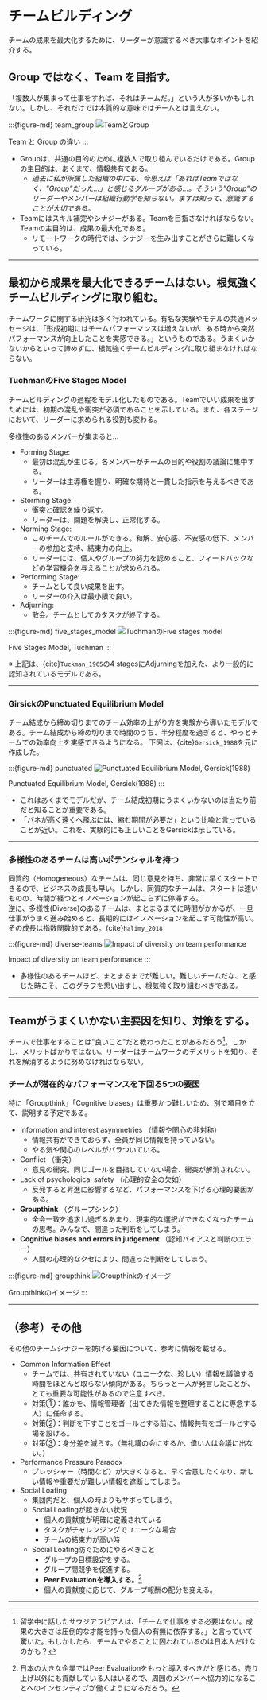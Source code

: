 # チームビルディング

チームの成果を最大化するために、リーダーが意識するべき大事なポイントを紹介する。

## Group ではなく、Team を目指す。
「複数人が集まって仕事をすれば、それはチームだ。」という人が多いかもしれない。しかし、それだけでは本質的な意味ではチームとは言えない。

:::{figure-md} team_group
![TeamとGroup](/assets/media/teamwork_01.png)

Team と Group の違い
:::

- Groupは、共通の目的のために複数人で取り組んでいるだけである。Groupの主目的は、あくまで、情報共有である。
    - *過去に私が所属した組織の中にも、今思えば「あれはTeamではなく、"Group"だった…」と感じるグループがある…。そういう"Group"のリーダーやメンバーは組織行動学を知らない。まずは知って、意識することが大切である。*
- Teamにはスキル補完やシナジーがある。Teamを目指さなければならない。Teamの主目的は、成果の最大化である。
    - リモートワークの時代では、シナジーを生み出すことがさらに難しくなっている。

---
## 最初から成果を最大化できるチームはない。根気強くチームビルディングに取り組む。

チームワークに関する研究は多く行われている。有名な実験やモデルの共通メッセージは、「形成初期にはチームパフォーマンスは増えないが、ある時から突然パフォーマンスが向上したことを実感できる。」というものである。うまくいかないからといって諦めずに、根気強くチームビルディングに取り組まなければならない。


### TuchmanのFive Stages Model
チームビルディングの過程をモデル化したものである。Teamでいい成果を出すためには、初期の混乱や衝突が必須であることを示している。また、各ステージにおいて、リーダーに求められる役割も変わる。

多様性のあるメンバーが集まると…
- Forming Stage: 
    - 最初は混乱が生じる。各メンバーがチームの目的や役割の議論に集中する。
    - リーダーは主導権を握り、明確な期待と一貫した指示を与えるべきである。
- Storming Stage:
    - 衝突と確認を繰り返す。
    - リーダーは、問題を解決し、正常化する。
- Norming Stage: 
    - このチームでのルールができる。和解、安心感、不安感の低下、メンバーの参加と支持、結束力の向上。
    - リーダーには、個人やグループの努力を認めること、フィードバックなどの学習機会を与えることが求められる。
- Performing Stage: 
    - チームとして良い成果を出す。
    - リーダーの介入は最小限で良い。
- Adjurning: 
    - 散会。チームとしてのタスクが終了する。

:::{figure-md} five_stages_model
![TuchmanのFive stages model](/assets/media/teamwork_02.png)

Five Stages Model, Tuchman
:::

※ 上記は、{cite}`Tuckman_1965`の4 stagesにAdjurningを加えた、より一般的に認知されているモデルである。

---

### GirsickのPunctuated Equilibrium Model
チーム結成から締め切りまでのチーム効率の上がり方を実験から導いたモデルである。チーム結成から締め切りまで時間のうち、半分程度を過ぎると、やっとチームでの効率向上を実感できるようになる。  下図は、{cite}`Gersick_1988`を元に作成した。

:::{figure-md} punctuated
![Punctuated Equilibrium Model, Gersick(1988)](/assets/media/teamwork_04.png)

Punctuated Equilibrium Model, Gersick(1988)
:::

- これはあくまでモデルだが、チーム結成初期にうまくいかないのは当たり前だと知ることが重要である。  
- 「バネが高く遠くへ飛ぶには、縮む期間が必要だ」という比喩と言っていることが近い。これを、実験的にも正しいことをGersickは示している。

---

### 多様性のあるチームは高いポテンシャルを持つ

同質的（Homogeneous）なチームは、同じ意見を持ち、非常に早くスタートできるので、ビジネスの成長も早い。しかし、同質的なチームは、スタートは速いものの、時間が経つとイノベーションが起こらずに停滞する。  
逆に、多様性(Diverse)のあるチームは、まとまるまでに時間がかかるが、一旦仕事がうまく進み始めると、長期的にはイノベーションを起こす可能性が高い。その成長は指数関数的である。{cite}`halimy_2018`

:::{figure-md} diverse-teams
![Impact of diversity on team performance](/assets/media/Diverse-Teams-Chart.jpg)

Impact of diversity on team performance
:::

- 多様性のあるチームほど、まとまるまでが難しい。難しいチームだな、と感じた時こそ、このグラフを思い出すし、根気強く取り組むべきである。

---

## Teamがうまくいかない主要因を知り、対策をする。

チームで仕事をすることは"良いこと"だと教わったことがあるだろう[^1]。しかし、メリットばかりではない。リーダーはチームワークのデメリットを知り、それを解消するように努めなければならない。

### チームが潜在的なパフォーマンスを下回る5つの要因
特に「Groupthink」「Cognitive biases」は重要かつ難しいため、別で項目を立て、説明する予定である。


- Information and interest asymmetries （情報や関心の非対称）
    - 情報共有ができておらず、全員が同じ情報を持っていない。
    - やる気や関心のレベルがバラついている。
- Conflict （衝突）
    - 意見の衝突。同じゴールを目指していない場合、衝突が解消されない。
- Lack of psychological safety （心理的安全の欠如）
    - 反発すると昇進に影響するなど、パフォーマンスを下げる心理的要因がある。
- **Groupthink** （グループシンク）
    - 全会一致を追求し過ぎるあまり、現実的な選択ができなくなったチームの思考。みんなで、間違った判断をしてしまう。
- **Cognitive biases and errors in judgement** （認知バイアスと判断のエラー）
    - 人間の心理的なクセにより、間違った判断をしてしまう。


:::{figure-md} groupthink
![Groupthinkのイメージ](/assets/media/groupthink.png)

Groupthinkのイメージ
:::



---
## （参考）その他
その他のチームシナジーを妨げる要因について、参考に情報を載せる。

- Common Information Effect
    - チームでは、共有されていない（ユニークな、珍しい）情報を議論する時間をほとんど取らない傾向がある。ちらっと一人が発言したことが、とても重要な可能性があるので注意すべき。
    - 対策①：誰かを、情報管理者（出てきた情報を整理することに専念する人）に任命する。
    - 対策②：判断を下すことをゴールとする前に、情報共有をゴールとする場を設ける。
    - 対策③：身分差を減らす。（無礼講の会にするか、偉い人は会議に出ない。）
- Performance Pressure Paradox
    - プレッシャー（時間など）が大きくなると、早く合意したくなり、新しい情報や重要だが難しい情報を遮断してしまう。
- Social Loafing
    - 集団内だと、個人の時よりもサボってしまう。
    - Social Loafingが起きない状況
        - 個人の貢献度が明確に定義されている
        - タスクがチャレンジングでユニークな場合
        - チームの結束力が高い時
    - Social Loafing防ぐためにやるべきこと
        - グループの目標設定をする。
        - グループ間競争を促進する。
        - **Peer Evaluationを導入する。**[^2]
        - 個人の貢献度に応じて、グループ報酬の配分を変える。

---

[^1]: 留学中に話したサウジアラビア人は、「チームで仕事をする必要はない。成果の大きさは圧倒的な才能を持った個人の有無に依存する。」と言っていて驚いた。もしかしたら、チームでやることに囚われているのは日本人だけなのかも？
[^2]: 日本の大きな企業ではPeer Evaluationをもっと導入すべきだと感じる。売り上げ以外にも貢献している人はいるので、周囲のメンバーへ協力的になることへのインセンティブが働くようになるだろう。